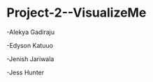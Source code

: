 # Project-2--VisualizeMe

   -Alekya Gadiraju
   
   -Edyson Katuuo
   
   -Jenish Jariwala
   
   -Jess Hunter
